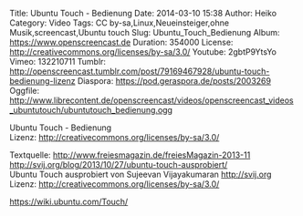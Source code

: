 Title: Ubuntu Touch - Bedienung
Date: 2014-03-10 15:38
Author: Heiko
Category: Video
Tags: CC by-sa,Linux,Neueinsteiger,ohne Musik,screencast,Ubuntu touch
Slug: Ubuntu_Touch_Bedienung
Album: https://www.openscreencast.de
Duration: 354000
License: http://creativecommons.org/licenses/by-sa/3.0/
Youtube: 2gbtP9YtsYo
Vimeo: 132210711
Tumblr: http://openscreencast.tumblr.com/post/79169467928/ubuntu-touch-bedienung-lizenz
Diaspora: https://pod.geraspora.de/posts/2003269
Oggfile: http://www.librecontent.de/openscreencast/videos/openscreencast_videos_ubuntutouch/ubuntutouch_bedienung.ogg

Ubuntu Touch - Bedienung  
Lizenz: <http://creativecommons.org/licenses/by-sa/3.0/>  
  
Textquelle: <http://www.freiesmagazin.de/freiesMagazin-2013-11>  
<http://svij.org/blog/2013/10/27/ubuntu-touch-ausprobiert/>  
Ubuntu Touch ausprobiert von Sujeevan Vijayakumaran <http://svij.org>  
Lizenz: <http://creativecommons.org/licenses/by-sa/3.0/>  
  
<https://wiki.ubuntu.com/Touch/>

